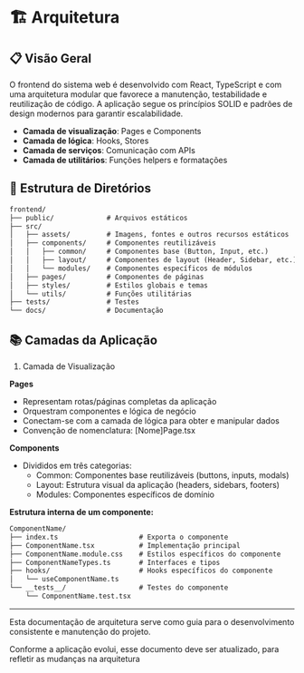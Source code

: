 # 🏗️ Arquitetura

## 📋 Visão Geral

O frontend do sistema web é desenvolvido com React, TypeScript e com uma arquitetura modular que favorece a manutenção, testabilidade e reutilização de código. A aplicação segue os princípios SOLID e padrões de design modernos para garantir escalabilidade.

- **Camada de visualização**: Pages e Components
- **Camada de lógica**: Hooks, Stores
- **Camada de serviços**: Comunicação com APIs
- **Camada de utilitários**: Funções helpers e formatações

## 🧱 Estrutura de Diretórios

```markdown
frontend/
├── public/             # Arquivos estáticos
├── src/
│   ├── assets/         # Imagens, fontes e outros recursos estáticos
│   ├── components/     # Componentes reutilizáveis
│   │   ├── common/     # Componentes base (Button, Input, etc.)
│   │   ├── layout/     # Componentes de layout (Header, Sidebar, etc.)
│   │   └── modules/    # Componentes específicos de módulos
│   ├── pages/          # Componentes de páginas
│   ├── styles/         # Estilos globais e temas
│   └── utils/          # Funções utilitárias
├── tests/              # Testes
└── docs/               # Documentação
```

## 📚 Camadas da Aplicação

1. Camada de Visualização

**Pages**

- Representam rotas/páginas completas da aplicação
- Orquestram componentes e lógica de negócio
- Conectam-se com a camada de lógica para obter e manipular dados
- Convenção de nomenclatura: [Nome]Page.tsx

**Components**

- Divididos em três categorias:
    - Common: Componentes base reutilizáveis (buttons, inputs, modals)
    - Layout: Estrutura visual da aplicação (headers, sidebars, footers)
    - Modules: Componentes específicos de domínio

**Estrutura interna de um componente:**

```markdown
ComponentName/
├── index.ts                    # Exporta o componente
├── ComponentName.tsx           # Implementação principal
├── ComponentName.module.css    # Estilos específicos do componente
├── ComponentNameTypes.ts       # Interfaces e tipos
├── hooks/                      # Hooks específicos do componente
│   └── useComponentName.ts
└── __tests__/                  # Testes do componente
    └── ComponentName.test.tsx
```

---

Esta documentação de arquitetura serve como guia para o desenvolvimento consistente e manutenção do projeto.

Conforme a aplicação evolui, esse documento deve ser atualizado, para refletir as mudanças na arquitetura
